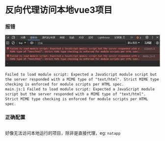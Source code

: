 # 反向代理访问本地vue3项目

### 报错

![](./images/10-反向代理访问本地vue3项目-1699437876204.png)


```shell
Failed to load module script: Expected a JavaScript module script but the server responded with a MIME type of "text/html". Strict MIME type checking is enforced for module scripts per HTML spec.
main.js:1 Failed to load module script: Expected a JavaScript module script but the server responded with a MIME type of "text/html". Strict MIME type checking is enforced for module scripts per HTML spec.
```

### 正确配置

```

```

好像无法访问本地运行的项目，除非是直接代理，eg: `natapp`